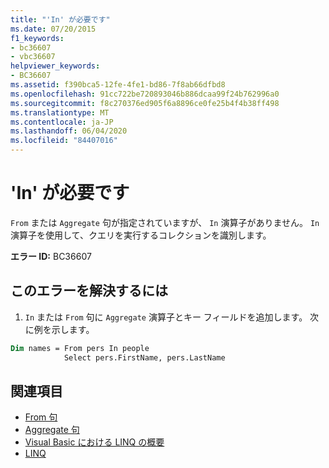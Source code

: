 ```yaml
---
title: "'In' が必要です"
ms.date: 07/20/2015
f1_keywords:
- bc36607
- vbc36607
helpviewer_keywords:
- BC36607
ms.assetid: f390bca5-12fe-4fe1-bd86-7f8ab66dfbd8
ms.openlocfilehash: 91cc722be720893046b886dcaa99f24b762996a0
ms.sourcegitcommit: f8c270376ed905f6a8896ce0fe25b4f4b38ff498
ms.translationtype: MT
ms.contentlocale: ja-JP
ms.lasthandoff: 06/04/2020
ms.locfileid: "84407016"
---
```

# <a name="in-expected"></a>'In' が必要です
`From` または `Aggregate` 句が指定されていますが、 `In` 演算子がありません。 `In` 演算子を使用して、クエリを実行するコレクションを識別します。  
  
 **エラー ID:** BC36607  
  
## <a name="to-correct-this-error"></a>このエラーを解決するには  

1. `In` または `From` 句に `Aggregate` 演算子とキー フィールドを追加します。 次に例を示します。  

```vb  
Dim names = From pers In people
            Select pers.FirstName, pers.LastName  
```  
  
## <a name="see-also"></a>関連項目

- [From 句](../language-reference/queries/from-clause.md)
- [Aggregate 句](../language-reference/queries/aggregate-clause.md)
- [Visual Basic における LINQ の概要](../programming-guide/language-features/linq/introduction-to-linq.md)
- [LINQ](../programming-guide/language-features/linq/index.md)
